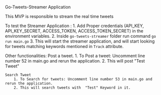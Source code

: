 Go-Tweets-Streamer Application

This MVP is responsible to stream the real time tweets 

To test the Streamer Application : 
    1. Add Proper credentials (API_KEY, API_KEY_SECRET, ACCESS_TOKEN, ACCESS_TOKEN_SECRET) in the environment variables.
    2. Inside `go-tweets-streamer` folder run command `go run main.go`
    3. This will start the streamer application, and will start looking for tweets matching keywords mentioned in `Track` attribute.

Other functionalities:
    Post a tweet.
        1. To Post a tweet: Uncomment line number 52 in main.go and rerun the application.
        2. This will post "Test Tweet"

    Search Tweet
        1. To Search for tweets: Uncomment line number 53 in main.go and rerun the application.
        2. This will search tweets with  "Test" Keyword in it.    